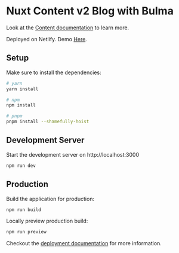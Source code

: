 # Nuxt Content v2 Blog with Bulma

Look at the [Content documentation](https://content-v2.nuxtjs.org/) to learn more.

Deployed on Netlify. Demo [Here](https://uhliber-nuxt-app-demo.netlify.app/).

## Setup

Make sure to install the dependencies:

```bash
# yarn
yarn install

# npm
npm install

# pnpm
pnpm install --shamefully-hoist
```

## Development Server

Start the development server on http://localhost:3000

```bash
npm run dev
```

## Production

Build the application for production:

```bash
npm run build
```

Locally preview production build:

```bash
npm run preview
```

Checkout the [deployment documentation](https://v3.nuxtjs.org/docs/deployment) for more information.
